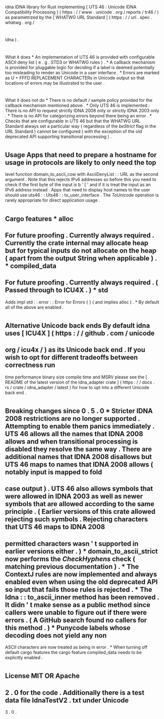 #
idna
IDNA
library
for
Rust
implementing
[
UTS
46
:
Unicode
IDNA
Compatibility
Processing
]
(
https
:
/
/
www
.
unicode
.
org
/
reports
/
tr46
/
)
as
parametrized
by
the
[
WHATWG
URL
Standard
]
(
https
:
/
/
url
.
spec
.
whatwg
.
org
/
#
idna
)
.
#
#
What
it
does
*
An
implementation
of
UTS
46
is
provided
with
configurable
ASCII
deny
list
(
e
.
g
.
STD3
or
WHATWG
rules
)
.
*
A
callback
mechanism
is
provided
for
pluggable
logic
for
deciding
if
a
label
is
deemed
potentially
too
misleading
to
render
as
Unicode
in
a
user
interface
.
*
Errors
are
marked
as
U
+
FFFD
REPLACEMENT
CHARACTERs
in
Unicode
output
so
that
locations
of
errors
may
be
illustrated
to
the
user
.
#
#
What
it
does
not
do
*
There
is
no
default
/
sample
policy
provided
for
the
callback
mechanism
mentioned
above
.
*
Only
UTS
46
is
implemented
:
There
is
no
API
to
request
strictly
IDNA
2008
only
or
strictly
IDNA
2003
only
.
*
There
is
no
API
for
categorizing
errors
beyond
there
being
an
error
.
*
Checks
that
are
configurable
in
UTS
46
but
that
the
WHATWG
URL
Standard
always
set
a
particular
way
(
regardless
of
the
_beStrict_
flag
in
the
URL
Standard
)
cannot
be
configured
(
with
the
exception
of
the
old
deprecated
API
supporting
transitional
processing
)
.
#
#
Usage
Apps
that
need
to
prepare
a
hostname
for
usage
in
protocols
are
likely
to
only
need
the
top
-
level
function
domain_to_ascii_cow
with
AsciiDenyList
:
:
URL
as
the
second
argument
.
Note
that
this
rejects
IPv6
addresses
so
before
this
you
need
to
check
if
the
first
byte
of
the
input
is
b
'
[
'
and
if
it
is
treat
the
input
as
an
IPv6
address
instead
.
Apps
that
need
to
display
host
names
to
the
user
should
use
uts46
:
:
Uts46
:
:
to_user_interface
.
The
_ToUnicode_
operation
is
rarely
appropriate
for
direct
application
usage
.
#
#
Cargo
features
*
alloc
-
For
future
proofing
.
Currently
always
required
.
Currently
the
crate
internal
may
allocate
heap
but
for
typical
inputs
do
not
allocate
on
the
heap
(
apart
from
the
output
String
when
applicable
)
.
*
compiled_data
-
For
future
proofing
.
Currently
always
required
.
(
Passed
through
to
ICU4X
.
)
*
std
-
Adds
impl
std
:
:
error
:
:
Error
for
Errors
{
}
(
and
implies
alloc
)
.
*
By
default
all
of
the
above
are
enabled
.
#
#
Alternative
Unicode
back
ends
By
default
idna
uses
[
ICU4X
]
(
https
:
/
/
github
.
com
/
unicode
-
org
/
icu4x
/
)
as
its
Unicode
back
end
.
If
you
wish
to
opt
for
different
tradeoffs
between
correctness
run
-
time
performance
binary
size
compile
time
and
MSRV
please
see
the
[
README
of
the
latest
version
of
the
idna_adapter
crate
]
(
https
:
/
/
docs
.
rs
/
crate
/
idna_adapter
/
latest
)
for
how
to
opt
into
a
different
Unicode
back
end
.
#
#
Breaking
changes
since
0
.
5
.
0
*
Stricter
IDNA
2008
restrictions
are
no
longer
supported
.
Attempting
to
enable
them
panics
immediately
.
UTS
46
allows
all
the
names
that
IDNA
2008
allows
and
when
transitional
processing
is
disabled
they
resolve
the
same
way
.
There
are
additional
names
that
IDNA
2008
disallows
but
UTS
46
maps
to
names
that
IDNA
2008
allows
(
notably
input
is
mapped
to
fold
-
case
output
)
.
UTS
46
also
allows
symbols
that
were
allowed
in
IDNA
2003
as
well
as
newer
symbols
that
are
allowed
according
to
the
same
principle
.
(
Earlier
versions
of
this
crate
allowed
rejecting
such
symbols
.
Rejecting
characters
that
UTS
46
maps
to
IDNA
2008
-
permitted
characters
wasn
'
t
supported
in
earlier
versions
either
.
)
*
domain_to_ascii_strict
now
performs
the
_CheckHyphens_
check
(
matching
previous
documentation
)
.
*
The
ContextJ
rules
are
now
implemented
and
always
enabled
even
when
using
the
old
deprecated
API
so
input
that
fails
those
rules
is
rejected
.
*
The
Idna
:
:
to_ascii_inner
method
has
been
removed
.
It
didn
'
t
make
sense
as
a
public
method
since
callers
were
unable
to
figure
out
if
there
were
errors
.
(
A
GitHub
search
found
no
callers
for
this
method
.
)
*
Punycode
labels
whose
decoding
does
not
yield
any
non
-
ASCII
characters
are
now
treated
as
being
in
error
.
*
When
turning
off
default
cargo
features
the
cargo
feature
compiled_data
needs
to
be
explicitly
enabled
.
#
#
License
MIT
OR
Apache
-
2
.
0
for
the
code
.
Additionally
there
is
a
test
data
file
IdnaTestV2
.
txt
under
Unicode
-
3
.
0
.
